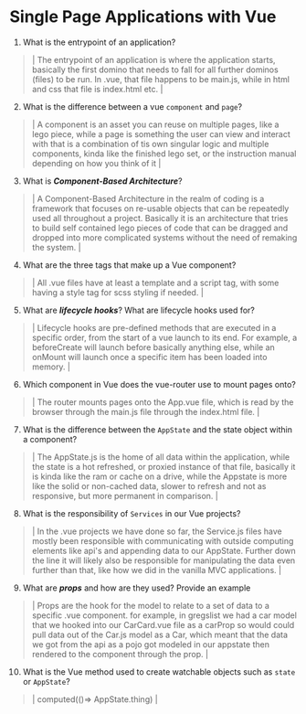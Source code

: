 # Single Page Applications with Vue
01. What is the entrypoint of an application?

  > | The entrypoint of an application is where the application starts, basically the first domino that needs to fall for all further dominos (files) to be run. In .vue, that file happens to be main.js, while in html and css that file is index.html etc. |

02. What is the difference between a vue `component` and `page`?

  > | A component is an asset you can reuse on multiple pages, like a lego piece, while a page is something the user can view and interact with that is a combination of tis own singular logic and multiple components, kinda like the finished lego set, or the instruction manual depending on how you think of it |

03. What is ***Component-Based Architecture***?

  > | A Component-Based Architecture in the realm of coding is a framework that focuses on re-usable objects that can be repeatedly used all throughout a project. Basically it is an architecture that tries to build self contained lego pieces of code that can be dragged and dropped into more complicated systems without the need of remaking the system. |

04. What are the three tags that make up a Vue component?

  > | All .vue files have at least a template and a script tag, with some having a style tag for scss styling if needed. |

05. What are ***lifecycle hooks***? What are lifecycle hooks used for?

  > | Lifecycle hooks are pre-defined methods that are executed in a specific order, from the start of a vue launch to its end. For example, a beforeCreate will launch before basically anything else, while an onMount will launch once a specific item has been loaded into memory. |

06. Which component in Vue does the vue-router use to mount pages onto?

  > | The router mounts pages onto the App.vue file, which is read by the browser through the main.js file through the index.html file.  |

07. What is the difference between the `AppState` and the state object within a component?

  > | The AppState.js is the home of all data within the application, while the state is a hot refreshed, or proxied instance of that file, basically it is kinda like the ram or cache on a drive, while the Appstate is more like the solid or non-cached data, slower to refresh and not as responsive, but more permanent in comparison. |

08. What is the responsibility of `Services` in our Vue projects?

  > | In the .vue projects we have done so far, the Service.js files have mostly been responsible with communicating with outside computing elements like api's and appending data to our AppState. Further down the line it will likely also be responsible for manipulating the data even further than that, like how we did in the vanilla MVC applications. |

09. What are ***props*** and how are they used? Provide an example

  > | Props are the hook for the model to relate to a set of data to a specific .vue component. for example, in gregslist we had a car model that we hooked into our CarCard.vue file as a carProp so would could pull data out of the Car.js model as a Car, which meant that the data we got from the api as a pojo got modeled in our appstate then rendered to the component through the prop. |

10. What is the Vue method used to create watchable objects such as `state` or `AppState`?

  > | computed(()=> AppState.thing) |
